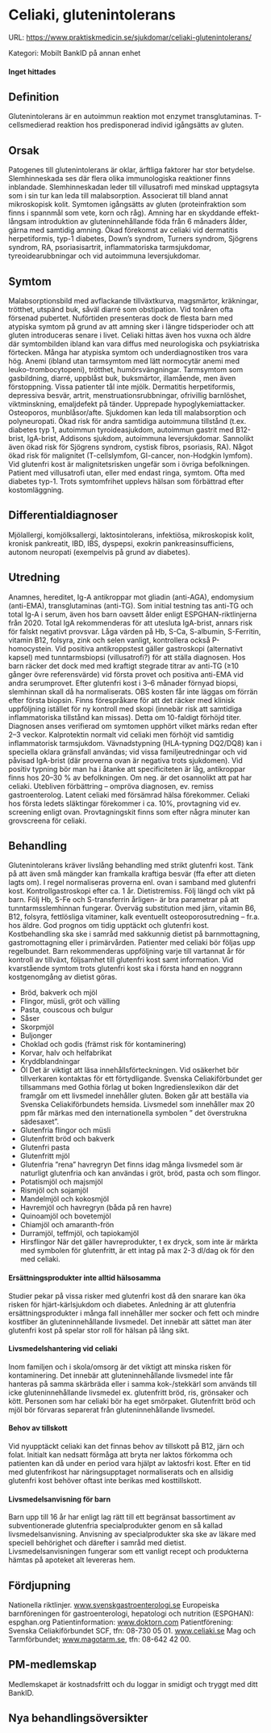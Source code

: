 # Celiaki, glutenintolerans

URL: https://www.praktiskmedicin.se/sjukdomar/celiaki-glutenintolerans/



Kategori: Mobilt BankID på annan enhet

#### Inget hittades

## Definition

Glutenintolerans är en autoimmun reaktion mot enzymet transglutaminas. T-cellsmedierad reaktion hos predisponerad individ igångsätts av gluten.

## Orsak

Patogenes till glutenintolerans är oklar, ärftliga faktorer har stor betydelse. Slemhinneskada ses där flera olika immunologiska reaktioner finns inblandade. Slemhinneskadan leder till villusatrofi med minskad upptagsyta som i sin tur kan leda till malabsorption. Associerat till bland annat mikroskopisk kolit. Symtomen igångsätts av gluten (proteinfraktion som finns i spannmål som vete, korn och råg). Amning har en skyddande effekt-långsam introduktion av gluteninnehållande föda från 6 månaders ålder, gärna med samtidig amning.
Ökad förekomst av celiaki vid dermatitis herpetiformis, typ-1 diabetes, Down’s syndrom, Turners syndrom, Sjögrens syndrom, RA, psoriasisartrit, inflammatoriska tarmsjukdomar, tyreoidearubbningar och vid autoimmuna leversjukdomar.

## Symtom

Malabsorptionsbild med avflackande tillväxtkurva, magsmärtor, kräkningar, trötthet, utspänd buk, såväl diarré som obstipation. Vid tonåren ofta försenad pubertet. Nuförtiden presenteras dock de flesta barn med atypiska symtom på grund av att amning sker i längre tidsperioder och att gluten introduceras senare i livet. Celiaki hittas även hos vuxna och äldre där symtombilden ibland kan vara diffus med neurologiska och psykiatriska förtecken. Många har atypiska symtom och underdiagnostiken tros vara hög.
Anemi (ibland utan tarmsymtom med lätt normocytär anemi med leuko-trombocytopeni), trötthet, humörsvängningar. Tarmsymtom som gasbildning, diarré, uppblåst buk, buksmärtor, illamående, men även förstoppning. Vissa patienter tål inte mjölk. Dermatitis herpetiformis, depressiva besvär, artrit, menstruationsrubbningar, ofrivillig barnlöshet, viktminskning, emaljdefekt på tänder. Upprepade hypoglykemiattacker. Osteoporos, munblåsor/afte. Sjukdomen kan leda till malabsorption och polyneuropati. Ökad risk för andra samtidiga autoimmuna tillstånd (t.ex. diabetes typ 1, autoimmun tyroideasjukdom, autoimmun gastrit med B12-brist, IgA-brist, Addisons sjukdom, autoimmuna leversjukdomar. Sannolikt även ökad risk för Sjögrens syndrom, cystisk fibros, psoriasis, RA). Något ökad risk för malignitet (T-cellslymfom, GI-cancer, non-Hodgkin lymfom). Vid glutenfri kost är malignitetsrisken ungefär som i övriga befolkningen.
Patient med villusatrofi utan, eller med endast ringa, symtom. Ofta med diabetes typ-1. Trots symtomfrihet upplevs hälsan som förbättrad efter kostomläggning.

## Differentialdiagnoser

Mjölallergi, komjölksallergi, laktosintolerans, infektiösa, mikroskopisk kolit, kronisk pankreatit, IBD, IBS, dyspepsi, exokrin pankreasinsufficiens, autonom neuropati (exempelvis på grund av diabetes).

## Utredning

Anamnes, hereditet, Ig-A antikroppar mot gliadin (anti-AGA), endomysium (anti-EMA), transglutaminas (anti-TG). Som initial testning tas anti-TG och total Ig-A i serum, även hos barn oavsett ålder enligt ESPGHAN-riktlinjerna från 2020. Total IgA rekommenderas för att utesluta IgA-brist, annars risk för falskt negativt provsvar. Låga värden på Hb, S-Ca, S-albumin, S-Ferritin, vitamin B12, folsyra, zink och selen vanligt, kontrollera också P-homocystein. Vid positiva antikroppstest gäller gastroskopi (alternativt kapsel) med tunntarmsbiopsi (villusatrofi?) för att ställa diagnosen. Hos barn räcker det dock med med kraftigt stegrade titrar av anti-TG (≥10 gånger övre referensvärde) vid första provet och positiva anti-EMA vid andra serumprovet. Efter glutenfri kost i 3–6 månader förnyad biopsi, slemhinnan skall då ha normaliserats. OBS kosten får inte läggas om förrän efter första biopsin. Finns förespråkare för att det räcker med klinisk uppföljning istället för ny kontroll med skopi (innebär risk att samtidiga inflammatoriska tillstånd kan missas). Detta om 10-faldigt förhöjd titer. Diagnosen anses verifierad om symtomen upphört vilket märks redan efter 2–3 veckor. Kalprotektin normalt vid celiaki men förhöjt vid samtidig inflammatorisk tarmsjukdom.
Vävnadstypning (HLA-typning DQ2/DQ8) kan i speciella oklara gränsfall användas; vid vissa familjeutredningar och vid påvisad IgA-brist (där proverna ovan är negativa trots sjukdomen). Vid positiv typning bör man ha i åtanke att specificiteten är låg, antikroppar finns hos 20–30 % av befolkningen. Om neg. är det osannolikt att pat har celiaki. Utebliven förbättring – ompröva diagnosen, ev. remiss gastroenterolog.
Latent celiaki med försämrad hälsa förekommer. Celiaki hos första ledets släktingar förekommer i ca. 10%, provtagning vid ev. screening enligt ovan.
Provtagningskit finns som efter några minuter kan grovscreena för celiaki.

## Behandling

Glutenintolerans kräver livslång behandling med strikt glutenfri kost. Tänk på att även små mängder kan framkalla kraftiga besvär (ffa efter att dieten lagts om). I regel normaliseras proverna enl. ovan i samband med glutenfri kost.
Kontrollgastroskopi efter ca. 1 år. Dietistremiss. Följ längd och vikt på barn. Följ Hb, S-Fe och S-transferrin årligen- är bra parametrar på att tunntarmsslemhinnan fungerar. Överväg substitution med järn, vitamin B6, B12, folsyra, fettlösliga vitaminer, kalk eventuellt osteoporosutredning – fr.a. hos äldre. God prognos om tidig upptäckt och glutenfri kost.
Kostbehandling ska ske i samråd med sakkunnig dietist på barnmottagning, gastromottagning eller i primärvården. Patienter med celiaki bör följas upp regelbundet. Barn rekommenderas uppföljning varje till vartannat år för kontroll av tillväxt, följsamhet till glutenfri kost samt information. Vid kvarstående symtom trots glutenfri kost ska i första hand en noggrann kostgenomgång av dietist göras.
- Bröd, bakverk och mjöl
- Flingor, müsli, gröt och välling
- Pasta, couscous och bulgur
- Såser
- Skorpmjöl
- Buljonger
- Choklad och godis (främst risk för kontaminering)
- Korvar, halv och helfabrikat
- Kryddblandningar
- Öl
Det är viktigt att läsa innehållsförteckningen. Vid osäkerhet bör tillverkaren kontaktas för ett förtydligande.
Svenska Celiakiförbundet ger tillsammans med Gothia förlag ut boken Ingredienslexikon där det framgår om ett livsmedel innehåller gluten. Boken går att beställa via Svenska Celiakiförbundets hemsida.
Livsmedel som innehåller max 20 ppm får märkas med den internationella symbolen ” det överstrukna sädesaxet”.
- Glutenfria flingor och müsli
- Glutenfritt bröd och bakverk
- Glutenfri pasta
- Glutenfritt mjöl
- Glutenfria ”rena” havregryn
Det finns idag många livsmedel som är naturligt glutenfria och kan användas i gröt, bröd, pasta och som flingor.
- Potatismjöl och majsmjöl
- Rismjöl och sojamjöl
- Mandelmjöl och kokosmjöl
- Havremjöl och havregryn (båda på ren havre)
- Quinoamjöl och bovetemjöl
- Chiamjöl och amaranth-frön
- Durramjöl, teffmjöl, och tapiokamjöl
- Hirsflingor
När det gäller havreprodukter, t ex dryck, som inte är märkta med symbolen för glutenfritt, är ett intag på max 2-3 dl/dag ok för den med celiaki.

#### Ersättningsprodukter inte alltid hälsosamma

Studier pekar på vissa risker med glutenfri kost då den snarare kan öka risken för hjärt-kärlsjukdom och diabetes. Anledning är att glutenfria ersättningsprodukter i många fall innehåller mer socker och fett och mindre kostfiber än gluteninnehållande livsmedel. Det innebär att sättet man äter glutenfri kost på spelar stor roll för hälsan på lång sikt.

#### Livsmedelshantering vid celiaki

Inom familjen och i skola/omsorg är det viktigt att minska risken för kontaminering. Det innebär att gluteninnehållande livsmedel inte får hanteras på samma skärbräda eller i samma kok-/stekkärl som används till icke gluteninnehållande livsmedel ex. glutenfritt bröd, ris, grönsaker och kött. Personen som har celiaki bör ha eget smörpaket. Glutenfritt bröd och mjöl bör förvaras separerat från gluteninnehållande livsmedel.

#### Behov av tillskott

Vid nyupptäckt celiaki kan det finnas behov av tillskott på B12, järn och folat. Initialt kan nedsatt förmåga att bryta ner laktos förkomma och patienten kan då under en period vara hjälpt av laktosfri kost. Efter en tid med glutenfrikost har näringsupptaget normaliserats och en allsidig glutenfri kost behöver oftast inte berikas med kosttillskott.

#### Livsmedelsanvisning för barn

Barn upp till 16 år har enligt lag rätt till ett begränsat bassortiment av subventionerade glutenfria specialprodukter genom en så kallad livsmedelsanvisning. Anvisning av specialprodukter ska ske av läkare med speciell behörighet och därefter i samråd med dietist. Livsmedelsanvisningen fungerar som ett vanligt recept och produkterna hämtas på apoteket alt levereras hem.

## Fördjupning

Nationella riktlinjer. www.svenskgastroenterologi.se
Europeiska barnföreningen för gastroenterologi, hepatologi och nutrition (ESPGHAN): espghan.org
Patientinformation: www.doktorn.com
Patientförening: Svenska Celiakiförbundet SCF, tfn: 08-730 05 01. www.celiaki.se
Mag och Tarmförbundet; www.magotarm.se, tfn: 08-642 42 00.

## PM-medlemskap

Medlemskapet är kostnadsfritt och du loggar in smidigt och tryggt med ditt BankID.

## Nya behandlingsöversikter

